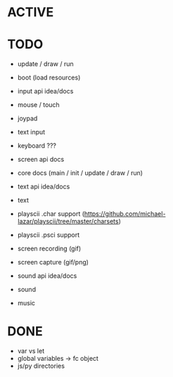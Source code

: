 # ACTIVE

# TODO

- update / draw / run
- boot (load resources)

- input api idea/docs
- mouse / touch
- joypad
- text input
- keyboard ???

- screen api docs
- core docs (main / init / update / draw / run)

- text api idea/docs
- text

- playscii .char support (https://github.com/michael-lazar/playscii/tree/master/charsets)
- playscii .psci support

- screen recording (gif)
- screen capture (gif/png)

- sound api idea/docs
- sound
- music

# DONE

- var vs let
- global variables -> fc object
- js/py directories
